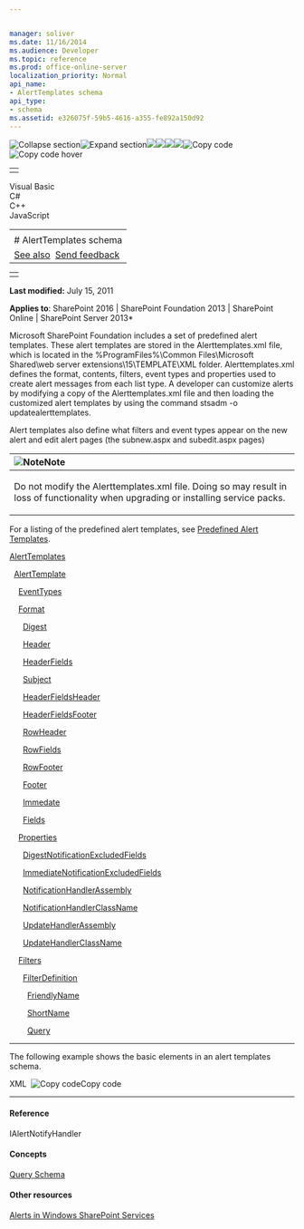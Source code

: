 ```yaml
---


manager: soliver
ms.date: 11/16/2014
ms.audience: Developer
ms.topic: reference
ms.prod: office-online-server
localization_priority: Normal
api_name:
- AlertTemplates schema
api_type:
- schema
ms.assetid: e326075f-59b5-4616-a355-fe892a150d92
---
```


![Collapse
section](../icons/collapse_all.gif "Collapse section")![Expand
section](../icons/expand_all.gif "Expand section")![](../icons/collapse_all.gif)![](../icons/expand_all.gif)![](../icons/dropdown.gif)![](../icons/dropdownHover.gif)![Copy
code](../icons/copycode.gif "Copy code")![Copy code
hover](../icons/copycodeHighlight.gif "Copy code hover")
<table>
<tbody>
<tr class="odd">
<td align="left"></td>
</tr>
</tbody>
</table>

Visual Basic  
C\#  
C++  
JavaScript  

<table>
<tbody>
<tr class="odd">
<td align="left"><span id="runningHeaderText"></span></td>
</tr>
<tr class="even">
<td align="left"># AlertTemplates schema</td>
</tr>
<tr class="odd">
<td align="left"><a href="#seeAlsoToggle">See also</a>  <span id="headfeedbackarea" class="feedbackhead"><a href="javascript:SubmitFeedback(&#39;docthis@Microsoft.com&#39;,&#39;&#39;,&#39;&#39;,&#39;&#39;,&#39;1.0.18082.1225&#39;,&#39;%0\dThank%20you%20for%20your%20feedback.%20The%20developer%20writing%20teams%20use%20your%20feedback%20to%20improve%20documentation.%20While%20we%20are%20reviewing%20your%20feedback,%20we%20may%20send%20you%20e-mail%20to%20ask%20for%20clarification%20or%20feedback%20on%20a%20solution.%20We%20do%20not%20use%20your%20e-mail%20address%20for%20any%20other%20purpose%20and%20we%20delete%20it%20after%20we%20finish%20our%20review.%0\AFor%20further%20information%20about%20the%20privacy%20policies%20of%20Microsoft,%20please%20see%20http://privacy.microsoft.com/en-us/default.aspx.%0\A%0\d&#39;,&#39;Customer%20feedback&#39;);">Send feedback</a></span></td>
</tr>
</tbody>
</table>

<table>
<colgroup>
<col width="100%" />
</colgroup>
<tbody>
<tr class="odd">
<td align="left"></td>
</tr>
</tbody>
</table>

**Last modified:** July 15, 2011

**Applies to**: SharePoint 2016 | SharePoint Foundation 2013 |
SharePoint Online | SharePoint Server 2013*

Microsoft SharePoint Foundation includes a set of predefined alert
templates. These alert templates are stored in the <span
class="code">Alerttemplates.xml</span> file, which is located in the
%ProgramFiles%\\Common Files\\Microsoft Shared\\web server
extensions\\15\\TEMPLATE\\XML folder. <span
class="code">Alerttemplates.xml</span> defines the format, contents,
filters, event types and properties used to create alert messages from
each list type. A developer can customize alerts by modifying a copy of
the <span class="code">Alerttemplates.xml</span> file and then loading
the customized alert templates by using the command <span
class="code">stsadm -o updatealerttemplates</span>.

Alert templates also define what filters and event types appear on the
new alert and edit alert pages (the <span
class="code">subnew.aspx</span> and <span
class="code">subedit.aspx</span> pages)

<table>
<colgroup>
<col width="100%" />
</colgroup>
<thead>
<tr class="header">
<th align="left"><img src="../icons/alert_note.gif" title="Note" alt="Note" /><strong>Note</strong></th>
</tr>
</thead>
<tbody>
<tr class="odd">
<td align="left"><p>Do not modify the <span class="code">Alerttemplates.xml</span> file. Doing so may result in loss of functionality when upgrading or installing service packs.</p></td>
</tr>
</tbody>
</table>

For a listing of the predefined alert templates, see [Predefined Alert
Templates](http://msdn.microsoft.com/library/6a5296b2-c158-40e4-897f-bbf008b6bbaf(Office.15).aspx).

[AlertTemplates](alerttemplates-element-alerttemplates.htm)

  [AlertTemplate](alerttemplate-element-alerttemplates.htm)

    [EventTypes](eventtypes-element-alerttemplates.htm)

    [Format](format-element-alerttemplates.htm)

      [Digest](digest-element-alerttemplates.htm)

      [Header](header-element-alerttemplates.htm)

      [HeaderFields](headerfields-element-alerttemplates.htm)

      [Subject](subject-element-alerttemplates.htm)

      [HeaderFieldsHeader](headerfieldsheader-element-alerttempaltes.htm)

      [HeaderFieldsFooter](headerfieldsfooter-element-alerttempaltes.htm)

      [RowHeader](rowheader-element-alerttemplates.htm)

      [RowFields](rowfields-element-alerttemplates.htm)

      [RowFooter](rowfooter-element-alerttemplates.htm)

      [Footer](footer-element-alerttemplates.htm)

      [Immedate](immediate-element-alerttemplates.htm)

      [Fields](fields-element-alerttemplates.htm)

    [Properties](properties-element-alerttemplates.htm)

      [DigestNotificationExcludedFields](digestnotificationexcludedfields-element-alerttemplates.htm)

      [ImmediateNotificationExcludedFields](immediatenotificationexcludedfields-element-alerttemplates.htm)

      [NotificationHandlerAssembly](notificationhandlerassembly-element-alert-templates.htm)

      [NotificationHandlerClassName](notificationhandlerclassname-element-alerttemplates.htm)

      [UpdateHandlerAssembly](updatehandlerassembly-element-alerttemplates.htm)

      [UpdateHandlerClassName](updatehandlerclassname-element-alerttemplates.htm)

    [Filters](filters-element-alerttemplates.htm)

      [FilterDefinition](filterdefinition-element-alerttemplates.htm)

        [FriendlyName](friendlyname-element-alerttemplates.htm)

        [ShortName](shortname-element-alerttemplates.htm)

        [Query](query-element-alerttemplates.htm)


--------------------------------------------------------------------------------------------------------------------------------------------------------------------------------------------

The following example shows the basic elements in an alert templates
schema.

<span codelanguage="xmlLang"></span>
XML 
<span class="copyCode" onclick="CopyCode(this)"
onkeypress="CopyCode_CheckKey(this, event)"
onmouseover="ChangeCopyCodeIcon(this)"
onmouseout="ChangeCopyCodeIcon(this)" tabindex="0">![Copy
code](../icons/copycode.gif "Copy code")Copy code</span>
    <AlertTemplates>
      <AlertTemplate Type="List" Default="True" Name ="Default Template">
      </AlertTemplate>
      <AlertTemplate Type="List" Name="SPAlertTemplateType.GenericList">
        <EventTypes IsVisible="True"/>
        <Format>
        </Format>
        <Properties>
        </Properties>
        <Filters>
          <FilterDefinition>
          </FilterDefinition>
        </Filters>
      </AlertTemplate>
    </AlertTemplates>


-------------------------------------------------------------------------------------------------------------------------------------------------------------------------------------------

#### Reference

<span sdata="cer"
target="T:Microsoft.SharePoint.IAlertNotifyHandler"><span
class="nolink">IAlertNotifyHandler</span></span>

#### Concepts

<span sdata="link">[Query
Schema](query-schema.htm)</span>

#### Other resources

[Alerts in Windows SharePoint
Services](http://msdn.microsoft.com/library/cb9586d9-84e1-43c9-93c9-8a7496f2f41d(Office.15).aspx)








